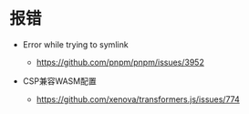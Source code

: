 # 报错

- Error while trying to symlink
  - https://github.com/pnpm/pnpm/issues/3952

- CSP兼容WASM配置
  - https://github.com/xenova/transformers.js/issues/774
